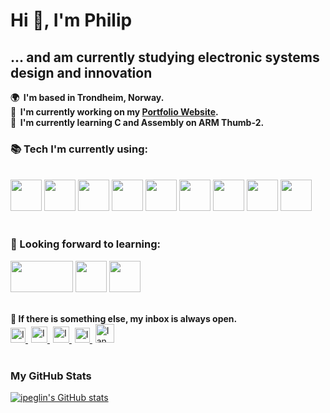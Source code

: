 **Hi 👋, I'm Philip**
=================================

**... and am currently studying electronic systems design and innovation**
---------------------------------------------------------

**🌍  I'm based in Trondheim, Norway.**
<br>
**🚀  I'm currently working on my [Portfolio Website](https://ipeglin.no).**
<br>
**🧠  I'm currently learning C and Assembly on ARM Thumb-2.**
### **📚 Tech I'm currently using:**
<br>
<code><a href="https://www.typescriptlang.org/" target="_blank"><img height="50" src="https://www.vectorlogo.zone/logos/typescriptlang/typescriptlang-ar21.svg"></a></code>
<code><a href="https://www.python.org/" target="_blank"><img height="50" src="https://www.vectorlogo.zone/logos/python/python-ar21.svg"></a></code>
<code><a href="https://cplusplus.com/" target="_blank"><img height="50" src="https://raw.githubusercontent.com/uiwjs/file-icons/master/icon/cpp.svg"></a></code>
<code><a href="https://vuejs.org/" target="_blank"><img height="50" src="https://www.vectorlogo.zone/logos/vuejs/vuejs-ar21.svg"></a></code>
<code><a href="https://svelte.dev/" target="_blank"><img height="50" src="https://www.vectorlogo.zone/logos/sveltetechnology/sveltetechnology-ar21.svg"></a></code>
<code><a href="https://reactjs.org/" target="_blank"><img height="50" src="https://www.vectorlogo.zone/logos/reactjs/reactjs-ar21.svg"></a></code>
<code><a href="https://expressjs.com/" target="_blank"><img height="50" src="https://www.vectorlogo.zone/logos/expressjs/expressjs-ar21.svg"></a></code>
<code><a href="https://git-scm.com/" target="_blank"><img height="50" src="https://www.vectorlogo.zone/logos/git-scm/git-scm-ar21.svg"></a></code>
<code><a href="https://www.json.org/" target="_blank"><img height="50" src="https://www.vectorlogo.zone/logos/json/json-ar21.svg"></a></code>
<br>
<br>

### **🔬 Looking forward to learning:**
<code><a href="https://svelte.dev/" target="_blank"><img height="50" width="100" src="https://raw.githubusercontent.com/get-icon/geticon/master/icons/svelte.svg"></a></code>
<code><a href="https://www.lua.org/" target="_blank"><img height="50" src="https://www.vectorlogo.zone/logos/lua/lua-ar21.svg"></a></code>
<code><a href="https://www.rust-lang.org/" target="_blank"><img height="50" src="https://www.vectorlogo.zone/logos/rust-lang/rust-lang-ar21.svg"></a></code>
<br>
<br>


**💬 If there is something else, my inbox is always open.**
<br>
  <a style="padding-right: 5px;" class="social-badge" href="https://www.linkedin.com/in/ipeglin" target="_blank">
   <img alt="Ian Philip Eglin | Linkedin" width="24px" src="https://www.vectorlogo.zone/logos/linkedin/linkedin-icon.svg" />
  </a>
  <a style="padding-right: 5px;" class="social-badge" href="mailto:philip@eglin.no" target="_blank">
    <img alt="Ian Philip Eglin | Gmail" width="26px" src="https://www.vectorlogo.zone/logos/gmail/gmail-icon.svg" />
  </a>
  <a style="padding-right: 5px;" class="social-badge" href="https://twitter.com/PhilipEglin" target="_blank">
    <img alt="Ian Philip Eglin | Twitter" width="26px" src="https://www.vectorlogo.zone/logos/twitter/twitter-official.svg" />
  </a>
  <a style="padding-right: 5px;" class="social-badge" href="https://www.instagram.com/ipeglin/" target="_blank">
    <img alt="Ian Philip Eglin | Instagram" width="24px" src="https://www.vectorlogo.zone/logos/instagram/instagram-icon.svg"  />
  </a>
  <a class="social-badge" href="https://dev.to/ipeglin" target="_blank">
  <img src="https://d2fltix0v2e0sb.cloudfront.net/dev-badge.svg" alt="Ian Philip Eglin's DEV Profile" height="30" width="30">
</a>
<br>
<br>

### **My GitHub Stats**

<a id="profile__stats" href="http://www.github.com/ipeglin"><img src="https://github-readme-stats.vercel.app/api?username=ipeglin&show_icons=true&hide=&count_private=true&title_color=0891b2&text_color=ffffff&icon_color=0891b2&bg_color=1c1917&hide_border=true&show_icons=true" alt="ipeglin's GitHub stats" /></a>
<br>
<br>

<!--
### **Top Repositories**

<div width="100%" align="center"><a href="https://github.com/ipeglin/WaveFormsTk" align="left"><img align="left" width="45%" src="https://github-readme-stats.vercel.app/api/pin/?username=ipeglin&repo=WaveFormsTk&title_color=0891b2&text_color=ffffff&icon_color=0891b2&bg_color=1c1917&hide_border=true&locale=en" /></a><a href="https://github.com/ipeglin/TDT4102" align="right"><img align="right" width="45%" src="https://github-readme-stats.vercel.app/api/pin/?username=ipeglin&repo=TDT4102&title_color=0891b2&text_color=ffffff&icon_color=0891b2&bg_color=1c1917&hide_border=true&locale=en" /></a></div><br /><br /><br /><br /><br /><br /><br />

<br /><br /><br /><br /><br /><br /><br />

<div width="100%" align="center"><a href="https://github.com/ipeglin/TDT4110" align="left"><img align="left" width="45%" src="https://github-readme-stats.vercel.app/api/pin/?username=ipeglin&repo=TDT4110&title_color=0891b2&text_color=ffffff&icon_color=0891b2&bg_color=1c1917&hide_border=true&locale=en" /></a><a href="https://github.com/ipeglin/crew-assistant-bot" align="right"><img align="right" width="45%" src="https://github-readme-stats.vercel.app/api/pin/?username=ipeglin&repo=ipeglin.no&title_color=0891b2&text_color=ffffff&icon_color=0891b2&bg_color=1c1917&hide_border=true&locale=en" /></a></div>
-->

